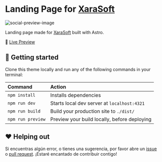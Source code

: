 # Landing Page for [XaraSoft](https://xarasoft.co/)

![social-preview-image](https://xarasoft.co/images/social-preview.png)

Landing page made for [XaraSoft](https://xarasoft.co/) built with Astro.

🚀 [Live Preview](https://xarasoft.co/)

## 🚀 Getting started

Clone this theme locally and run any of the following commands in your terminal:

| Command           | Action                                       |
| :---------------- | :------------------------------------------- |
| `npm install`     | Installs dependencies                        |
| `npm run dev`     | Starts local dev server at `localhost:4321`  |
| `npm run build`   | Build your production site to `./dist/`      |
| `npm run preview` | Preview your build locally, before deploying |

## ❤️ Helping out

Si encuentras algún error, o tienes una sugerencia, por favor abre un [issue](https://github.com/jeronimomayorca/landing-xarasoft/issues) o [pull request](https://github.com/jeronimomayorca/landing-xarasoft/pulls). ¡Estaré encantado de contribuir contigo!


